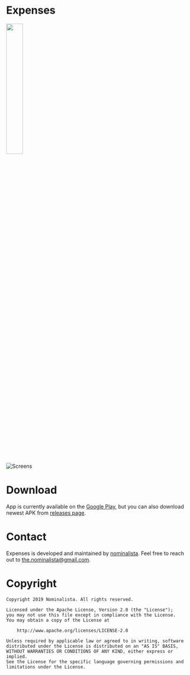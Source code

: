 # Expenses

<a href="https://play.google.com/store/apps/details?id=com.nominalista.expenses">
<img src="https://cdn.jsdelivr.net/gh/steverichey/google-play-badge-svg/img/en_get.svg" width="30%">
</a>

![Screens](resources/screens.png)

# Download

App is currently available on the [Google Play](https://play.google.com/store/apps/details?id=com.nominalista.expenses), but you can also download newest APK from [releases page](https://github.com/nominalista/expenses/releases).

# Contact

Expenses is developed and maintained by [nominalista](https://github.com/nominalista). Feel free to reach out to [the.nominalista@gmail.com](mailto://the.nominalista@gmail.com).

# Copyright

    Copyright 2019 Nominalista. All rights reserved.

    Licensed under the Apache License, Version 2.0 (the "License");
    you may not use this file except in compliance with the License.
    You may obtain a copy of the License at

        http://www.apache.org/licenses/LICENSE-2.0

    Unless required by applicable law or agreed to in writing, software
    distributed under the License is distributed on an "AS IS" BASIS,
    WITHOUT WARRANTIES OR CONDITIONS OF ANY KIND, either express or implied.
    See the License for the specific language governing permissions and
    limitations under the License.
